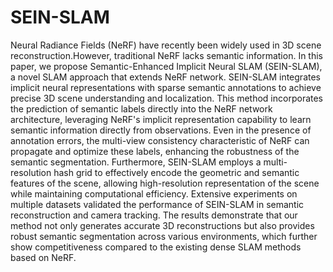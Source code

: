 # SEIN-SLAM
Neural Radiance Fields (NeRF) have recently been widely used in 3D scene reconstruction.However, traditional NeRF lacks semantic information. In this paper, we propose Semantic-Enhanced Implicit Neural SLAM (SEIN-SLAM), a novel SLAM approach that extends NeRF network. SEIN-SLAM integrates implicit neural representations with sparse semantic annotations to achieve precise 3D scene understanding and localization. This method incorporates the prediction of semantic labels directly into the NeRF network architecture, leveraging NeRF's implicit representation capability to learn semantic information directly from observations. Even in the presence of annotation errors, the multi-view consistency characteristic of NeRF can propagate and optimize these labels, enhancing the robustness of the semantic segmentation. Furthermore, SEIN-SLAM employs a multi-resolution hash grid to effectively encode the geometric and semantic features of the scene, allowing high-resolution representation of the scene while maintaining computational efficiency. Extensive experiments on multiple datasets validated the performance of SEIN-SLAM in semantic reconstruction and camera tracking. The results demonstrate that our method not only generates accurate 3D reconstructions but also provides robust semantic segmentation across various environments, which further show competitiveness compared to the existing dense SLAM methods based on NeRF.

